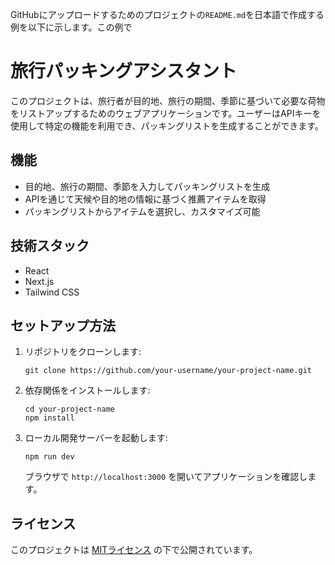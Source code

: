 GitHubにアップロードするためのプロジェクトの`README.md`を日本語で作成する例を以下に示します。この例で
# 旅行パッキングアシスタント

このプロジェクトは、旅行者が目的地、旅行の期間、季節に基づいて必要な荷物をリストアップするためのウェブアプリケーションです。ユーザーはAPIキーを使用して特定の機能を利用でき、パッキングリストを生成することができます。

## 機能

- 目的地、旅行の期間、季節を入力してパッキングリストを生成
- APIを通じて天候や目的地の情報に基づく推薦アイテムを取得
- パッキングリストからアイテムを選択し、カスタマイズ可能

## 技術スタック

- React
- Next.js
- Tailwind CSS

## セットアップ方法

1. リポジトリをクローンします:
   ```
   git clone https://github.com/your-username/your-project-name.git
   ```
2. 依存関係をインストールします:
   ```
   cd your-project-name
   npm install
   ```
3. ローカル開発サーバーを起動します:
   ```
   npm run dev
   ```
   ブラウザで `http://localhost:3000` を開いてアプリケーションを確認します。

## ライセンス

このプロジェクトは [MITライセンス](LICENSE) の下で公開されています。

